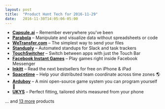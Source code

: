 ```yaml
---
layout: post
title:  "Product Hunt Tech for 2016-11-29"
date:   2016-11-30T14:05:06-05:00
---
```


* **[Capsule.ai](https://www.producthunt.com/posts/capsule-ai-2?utm_campaign=producthunt-api&utm_medium=api&utm_source=Application%3A+Daily+Digest+RSS+%28ID%3A+3202%29)** – Remember everywhere you've been
* **[Parabola](https://www.producthunt.com/posts/parabola-2?utm_campaign=producthunt-api&utm_medium=api&utm_source=Application%3A+Daily+Digest+RSS+%28ID%3A+3202%29)** – Manipulate and visualize data without spreadsheets or code
* **[WeTransfer.com](https://www.producthunt.com/posts/wetransfer-com?utm_campaign=producthunt-api&utm_medium=api&utm_source=Application%3A+Daily+Digest+RSS+%28ID%3A+3202%29)** – The simplest way to send your files
* **[Standuply](https://www.producthunt.com/posts/standuply?utm_campaign=producthunt-api&utm_medium=api&utm_source=Application%3A+Daily+Digest+RSS+%28ID%3A+3202%29)** – Automated standups for Slack and task trackers
* **[TouchSwitcher](https://www.producthunt.com/posts/touchswitcher?utm_campaign=producthunt-api&utm_medium=api&utm_source=Application%3A+Daily+Digest+RSS+%28ID%3A+3202%29)** – Switch between apps with just the Touch Bar
* **[Facebook Instant Games](https://www.producthunt.com/posts/facebook-instant-games?utm_campaign=producthunt-api&utm_medium=api&utm_source=Application%3A+Daily+Digest+RSS+%28ID%3A+3202%29)** – Play games right inside Facebook Messenger
* **[Inkitt](https://www.producthunt.com/posts/inkitt-2?utm_campaign=producthunt-api&utm_medium=api&utm_source=Application%3A+Daily+Digest+RSS+%28ID%3A+3202%29)** – Read the next bestsellers for free on iPhone & iPad
* **[Spacetime](https://www.producthunt.com/posts/spacetime?utm_campaign=producthunt-api&utm_medium=api&utm_source=Application%3A+Daily+Digest+RSS+%28ID%3A+3202%29)** – Help your distributed team coordinate across time zones 🌎
* **[Arduboy](https://www.producthunt.com/posts/arduboy-4?utm_campaign=producthunt-api&utm_medium=api&utm_source=Application%3A+Daily+Digest+RSS+%28ID%3A+3202%29)** – A mini open-source game system you can program yourself 👾
* **[UKYS](https://www.producthunt.com/posts/ukys?utm_campaign=producthunt-api&utm_medium=api&utm_source=Application%3A+Daily+Digest+RSS+%28ID%3A+3202%29)** – Perfect fitting, tailored shirts measured from your phone

… and [13 more](https://www.producthunt.com/tech) products